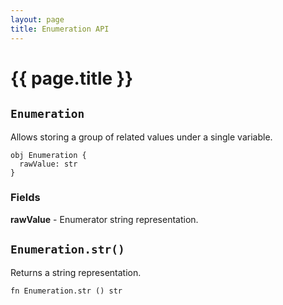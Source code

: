 ```yaml
---
layout: page
title: Enumeration API
---
```


# {{ page.title }}

## `Enumeration`
Allows storing a group of related values under a single variable.

```the
obj Enumeration {
  rawValue: str
}
```

### Fields
**rawValue** - Enumerator string representation.

## `Enumeration.str()`
Returns a string representation.

```the
fn Enumeration.str () str
```
